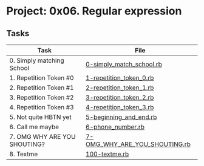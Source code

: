 # Project: 0x06. Regular expression


## Tasks

| Task | File |
| ---- | ---- |
| 0. Simply matching School    | [0-simply_match_school.rb](./0-simply_match_school.rb)           |
| 1. Repetition Token #0       | [1-repetition_token_0.rb](./1-repetition_token_0.rb)             |
| 2. Repetition Token #1       | [2-repetition_token_1.rb](./2-repetition_token_1.rb)             |
| 3. Repetition Token #2       | [3-repetition_token_2.rb](./3-repetition_token_2.rb)             |
| 4. Repetition Token #3       | [4-repetition_token_3.rb](./4-repetition_token_3.rb)             |
| 5. Not quite HBTN yet        | [5-beginning_and_end.rb](./5-beginning_and_end.rb)               |
| 6. Call me maybe             | [6-phone_number.rb](./6-phone_number.rb)                         |
| 7. OMG WHY ARE YOU SHOUTING? | [7-OMG_WHY_ARE_YOU_SHOUTING.rb](./7-OMG_WHY_ARE_YOU_SHOUTING.rb) |
| 8. Textme                    | [100-textme.rb](./100-textme.rb)                                 |
